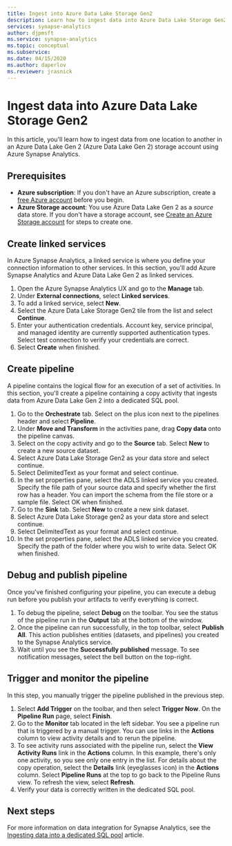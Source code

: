 ```yaml
---
title: Ingest into Azure Data Lake Storage Gen2
description: Learn how to ingest data into Azure Data Lake Storage Gen2 in Azure Synapse Analytics
services: synapse-analytics 
author: djpmsft
ms.service: synapse-analytics 
ms.topic: conceptual
ms.subservice: 
ms.date: 04/15/2020
ms.author: daperlov
ms.reviewer: jrasnick
---
```


# Ingest data into Azure Data Lake Storage Gen2 

In this article, you'll learn how to ingest data from one location to another in an Azure Data Lake Gen 2 (Azure Data Lake Gen 2) storage account using Azure Synapse Analytics.

## Prerequisites

* **Azure subscription**: If you don't have an Azure subscription, create a [free Azure account](https://azure.microsoft.com/free/) before you begin.
* **Azure Storage account**: You use Azure Data Lake Gen 2 as a *source* data store. If you don't have a storage account, see [Create an Azure Storage account](../../storage/blobs/data-lake-storage-quickstart-create-account.md?toc=/azure/synapse-analytics/toc.json&bc=/azure/synapse-analytics/breadcrumb/toc.json) for steps to create one.

## Create linked services

In Azure Synapse Analytics, a linked service is where you define your connection information to other services. In this section, you'll add Azure Synapse Analytics and Azure Data Lake Gen 2 as linked services.

1. Open the Azure Synapse Analytics UX and go to the **Manage** tab.
1. Under **External connections**, select **Linked services**.
1. To add a linked service, select **New**.
1. Select the Azure Data Lake Storage Gen2 tile from the list and select **Continue**.
1. Enter your authentication credentials. Account key, service principal, and managed identity are currently supported authentication types. Select test connection to verify your credentials are correct. 
1. Select **Create** when finished.

## Create pipeline

A pipeline contains the logical flow for an execution of a set of activities. In this section, you'll create a pipeline containing a copy activity that ingests data from Azure Data Lake Gen 2 into a dedicated SQL pool.

1. Go to the **Orchestrate** tab. Select on the plus icon 
next to the pipelines header and select **Pipeline**.
1. Under **Move and Transform** in the activities pane, drag **Copy data** onto the pipeline canvas.
1. Select on the copy activity and go to the **Source** tab. Select **New** to create a new source dataset.
1. Select Azure Data Lake Storage Gen2 as your data store and select continue.
1. Select DelimitedText as your format and select continue.
1. In the set properties pane, select the ADLS linked service you created. Specify the file path of your source data and specify whether the first row has a header. You can import the schema from the file store or a sample file. Select OK when finished.
1. Go to the **Sink** tab. Select **New** to create a new sink dataset.
1. Select Azure Data Lake Storage gen2 as your data store and select continue.
1. Select DelimitedText as your format and select continue.
1. In the set properties pane, select the ADLS linked service you created. Specify the path of the folder where you wish to write data. Select OK when finished.

## Debug and publish pipeline

Once you've finished configuring your pipeline, you can execute a debug run before you publish your artifacts to verify everything is correct.

1. To debug the pipeline, select **Debug** on the toolbar. You see the status of the pipeline run in the **Output** tab at the bottom of the window. 
1. Once the pipeline can run successfully, in the top toolbar, select **Publish All**. This action publishes entities (datasets, and pipelines) you created to the Synapse Analytics service.
1. Wait until you see the **Successfully published** message. To see notification messages, select the bell button on the top-right. 


## Trigger and monitor the pipeline

In this step, you manually trigger the pipeline published in the previous step. 

1. Select **Add Trigger** on the toolbar, and then select **Trigger Now**. On the **Pipeline Run** page, select **Finish**.  
1. Go to the **Monitor** tab located in the left sidebar. You see a pipeline run that is triggered by a manual trigger. You can use links in the **Actions** column to view activity details and to rerun the pipeline.
1. To see activity runs associated with the pipeline run, select the **View Activity Runs** link in the **Actions** column. In this example, there's only one activity, so you see only one entry in the list. For details about the copy operation, select the **Details** link (eyeglasses icon) in the **Actions** column. Select **Pipeline Runs** at the top to go back to the Pipeline Runs view. To refresh the view, select **Refresh**.
1. Verify your data is correctly written in the dedicated SQL pool.


## Next steps

For more information on data integration for Synapse Analytics, see the [Ingesting data into a dedicated SQL pool](data-integration-sql-pool.md) article.

